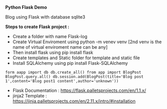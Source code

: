 **Python Flask Demo**




Blog using Flask with database sqlite3

**Steps to create Flask project :**

- Create a folder with name Flask-log
- Create Virtual Enviroment using python -m venev venv [2nd venv is the name of virtual 	   		enviroment name can be any]
- Then install flask using pip install flask
- Create templates and Static folder for template and static file
- Install SQLAlchemy using pip install Flask-SQLAlchemy

`form aapp import db
db.create_all()
from app import BlogPost
BlogPost.query.all()
db.session.add(BlogPost(title='Blog post 1',content='Blog post1 content',author='unknown'))`



- Flask Documentation : https://flask.palletsprojects.com/en/1.1.x/
- jinja2 Template : https://jinja.palletsprojects.com/en/2.11.x/intro/#installation
